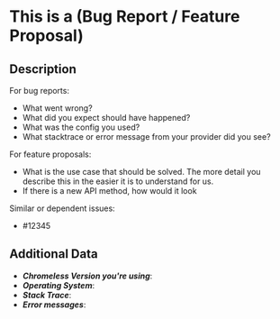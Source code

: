 <!--

The issue tracker is only for bug reports or feature requests.

1. If you have a question and not a bug/feature request please ask it on StackOverflow here: https://stackoverflow.com/questions/ask?tags=chromeless
    Non-bug/feature request issues will be closed. The reason for this is that, the issue tracker can quickly become filled up with requests-for-help which becomes difficult (and overwhelming) for project collaborators to manage.
2. Please search for and check if an issue already exists so there are no duplicates
3. Check out and follow our Guidelines: https://github.com/graphcool/chromeless/blob/master/CONTRIBUTING.md
4. Fill out the whole template so we have a good overview on the issue
5. Do not remove any section of the template. If something is not applicable leave it empty but leave it in the Issue
6. Please follow the template, otherwise we'll have to ask you to update it
-->

# This is a (Bug Report / Feature Proposal)

## Description

For bug reports:
* What went wrong?
* What did you expect should have happened?
* What was the config you used?
* What stacktrace or error message from your provider did you see?

For feature proposals:
* What is the use case that should be solved. The more detail you describe this in the easier it is to understand for us.
* If there is a new API method, how would it look

Similar or dependent issues:
* #12345

## Additional Data

* ***Chromeless Version you're using***:
* ***Operating System***:
* ***Stack Trace***:
* ***Error messages***:

